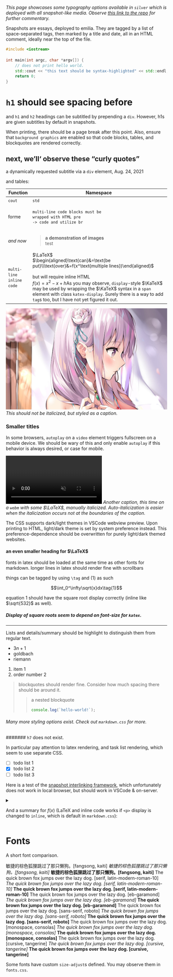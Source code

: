 <!-- emilia-snapshot-properties
`silver` showcase
2025/03/20
monochrome test test-2
emilia-snapshot-properties -->

<!-- <input type="checkbox" class="silver-theme-toggle" enabled /> -->

*This page showcases some typography options available in `silver` which is deployed with all snapshot-like media. Observe [this link to the repo](https://github.com/GilgameshxZero/silver) for further commentary.*

Snapshots are essays, deployed to emilia. They are tagged by a list of space-separated tags, then marked by a title and date, all in an HTML comment, ideally near the top of the file.

```c++
#include <iostream>

int main(int argc, char *argv[]) {
	// does not print hello world.
	std::cout << "this text should be syntax-highlighted" << std::endl;
	return 0;
}
```

# `h1` should see spacing before

and `h1` and `h2` headings can be subtitled by prepending a `div`. However, h1s are given subtitles by default in snapshots.

When printing, there should be a page break after this point. Also, ensure that `background graphics` are enabled so that code blocks, tables, and blockquotes are rendered correctly.

<div class="silver-page-break"></div>

<div class="silver-subtitled"></div>

## next, we’ll‘ observe these “curly quotes”

a dynamically requested subtitle via a `div` element, Aug. 24, 2021

and tables:

Function|Namespace
-|-
`cout`|`std`
forme|<pre><code>multi-line code blocks must be<br/>wrapped with HTML pre -> code and utilize br</code></pre>
*and now*|<blockquote>**a demonstration of images**<br/>test</blockquote>
<code>multi-line<br/>inline code</code>|$\LaTeX$<br/>$\begin{aligned}\text{can}&=\text{be put}\\\text{over}&=f(x^\text{multiple lines})\end{aligned}$<br/><br/>but will require inline HTML<br/><span class="katex-display">$f(x)=x^2-x+h$</span>As you may observe, `display`-style $\KaTeX$ may be used by wrapping the $\KaTeX$ syntax in a `span` element with class `katex-display`. Surely there is a way to add `tag`s too, but I have not yet figured it out.

![](test.md-assets/2021-08-24-14-16-53.jpg#large)
*This should not be italicized, but styled as a caption.*

### Smaller titles

In some browsers, `autoplay` on a `video` element triggers fullscreen on a mobile device. We should be wary of this and only enable `autoplay` if this behavior is always desired, or case for mobile.

<video src="test.md-assets/emilia.webm#large" autoplay loop muted></video>
*<i>Another caption, this time on a `webm` with some $\LaTeX$, manually italicized. Auto-italicization is easier when the italicization occurs not at the boundaries of the caption.</i>*

The CSS supports dark/light themes in VSCode webview preview. Upon printing to HTML, light/dark theme is set by system preference instead. This preference-dependence should be overwritten for purely light/dark themed websites.

#### an even smaller heading for $\LaTeX$

$\text{fonts in latex should be loaded at the same time as other fonts for markdown. longer lines in latex should render fine with scrollbars}$

things can be tagged by using `\tag` and $(1)$ as such

$$\int_0^\infty\sqrt{x}dx\tag{1}$$

equation 1 should have the square root display correctly (inline like $\sqrt{532}$ as well).

##### Display of square roots seem to depend on font-size for `katex`.

---

Lists and details/summary should be highlight to distinguish them from regular text.

* $3n+1$
* goldbach
* riemann

1. item 1
2. order number 2

> blockquotes should render fine. Consider how much spacing there should be around it.
>
> > a nested blockquote
> >
> > ```ts
> > console.log(`hello-world!`);
> > ```

###### Many more styling options exist. Check out `markdown.css` for more.

####### `h7` does not exist.

In particular pay attention to latex rendering, and task list rendering, which seem to use separate CSS.

* [ ] todo list 1
* [x] todo list 2
* [ ] todo list 3

Here is a test of the [snapshot interlinking framework](test-latin), which unfortunately does not work in local browser, but should work in VSCode & on-server.

<details>
<summary>

And a summary for $f(x)$ (LaTeX and inline code works if `<p>` display is changed to `inline`, which is default in `markdown.css`):

</summary>

The details!
Note that wrapped markdown also works: $f(x)=x$, as long as it is preceded by a blank line.

Unfortunately, there is currently (March 22, 2025) no way to auto-open all details during a print procedure: <https://github.com/w3c/csswg-drafts/issues/2084>.

</details>

# Fonts

A short font comparison.

<span class="kaiti">敏捷的棕色狐狸跳过了那只懒狗。[fangsong, kaiti]</span>
<span class="kaiti">*敏捷的棕色狐狸跳过了那只懒狗。[fangsong, kaiti]*</span>
<span class="kaiti">**敏捷的棕色狐狸跳过了那只懒狗。[fangsong, kaiti]**</span>
<span class="latin-modern-roman-10">The quick brown fox jumps over the lazy dog. [serif, latin-modern-roman-10]</span>
<span class="latin-modern-roman-10">*The quick brown fox jumps over the lazy dog. [serif, latin-modern-roman-10]*</span>
<span class="latin-modern-roman-10">**The quick brown fox jumps over the lazy dog. [serif, latin-modern-roman-10]**</span>
<span class="eb-garamond">The quick brown fox jumps over the lazy dog. [eb-garamond]</span>
<span class="eb-garamond">*The quick brown fox jumps over the lazy dog. [eb-garamond]*</span>
<span class="eb-garamond">**The quick brown fox jumps over the lazy dog. [eb-garamond]**</span>
<span class="roboto">The quick brown fox jumps over the lazy dog. [sans-serif, roboto]</span>
<span class="roboto">*The quick brown fox jumps over the lazy dog. [sans-serif, roboto]*</span>
<span class="roboto">**The quick brown fox jumps over the lazy dog. [sans-serif, roboto]**</span>
<span class="consolas">The quick brown fox jumps over the lazy dog. [monospace, consolas]</span>
<span class="consolas">*The quick brown fox jumps over the lazy dog. [monospace, consolas]*</span>
<span class="consolas">**The quick brown fox jumps over the lazy dog. [monospace, consolas]**</span>
<span class="tangerine">The quick brown fox jumps over the lazy dog. [cursive, tangerine]</span>
<span class="tangerine">*The quick brown fox jumps over the lazy dog. [cursive, tangerine]*</span>
<span class="tangerine">**The quick brown fox jumps over the lazy dog. [cursive, tangerine]**</span>

Some fonts have custom `size-adjust`s defined. You may observe them in `fonts.css`.

